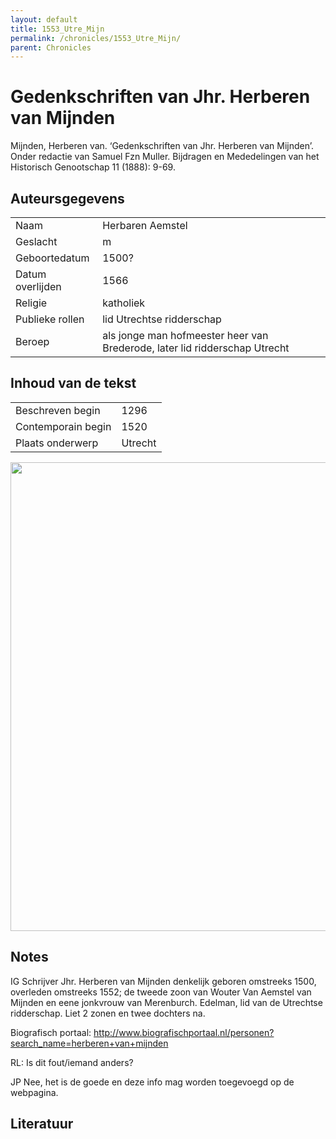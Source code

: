 ```yaml
---
layout: default
title: 1553_Utre_Mijn
permalink: /chronicles/1553_Utre_Mijn/
parent: Chronicles
--- 
```



# Gedenkschriften van Jhr. Herberen van Mijnden 

Mijnden, Herberen van. ‘Gedenkschriften van Jhr. Herberen van Mijnden’. Onder redactie van Samuel Fzn Muller. Bijdragen en Mededelingen van het Historisch Genootschap 11 (1888): 9-69. 

## Auteursgegevens 

| | | 
| --------------- | --------------- | 
| Naam | Herbaren Aemstel | 
| Geslacht | m | 
 | Geboortedatum | 1500? | 
| Datum overlijden | 1566 | 
| Religie | katholiek | 
| Publieke rollen | lid Utrechtse ridderschap | 
| Beroep | als jonge man hofmeester heer van Brederode, later lid ridderschap Utrecht | 

## Inhoud van de tekst 

| | | 
| --------------- | --------------- | 
| Beschreven begin | 1296 | 
| Contemporain begin | 1520 | 
| Plaats onderwerp | Utrecht | 

[<img src="..\..\barplots_chronicles\1553_Utre_Mijn.jpg" width="750"/>](..\..\barplots_chronicles\1553_Utre_Mijn.jpg) 

## Notes 

IG Schrijver Jhr. Herberen van Mijnden denkelijk geboren omstreeks 1500,
overleden omstreeks 1552; de tweede zoon van Wouter Van Aemstel van Mijnden en
eene jonkvrouw van Merenburch. Edelman, lid van de Utrechtse ridderschap. Liet
2 zonen en twee dochters na.

Biografisch portaal:
<http://www.biografischportaal.nl/personen?search_name=herberen+van+mijnden>



RL: Is dit fout/iemand anders?

JP Nee, het is de goede en deze info mag worden toegevoegd op de webpagina.



## Literatuur 

